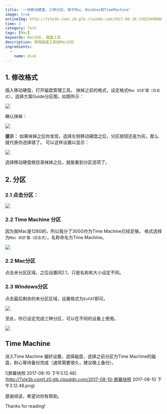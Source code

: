 ```yaml
---
title: '一块移动硬盘，三种分区，用于Mac、Windows和TimeMachine'
image: true
onlineImg: http://7xle3b.com1.z0.glb.clouddn.com/2017-08-10-15023490080571.png
time: 3
category: Tech
tags: [Mac]
keywords: Mac分区, 磁盘工具
description: 使用磁盘工具给Mac分区
ingredients:
  -
    name: disk
--- 
```


## 1. 修改格式

插入移动硬盘，打开磁盘管理工具。
抹掉之前的格式，设定格式`Mac OS扩展（日志式）`，选择方案Guide分区图，如图所示：
	
![](http://7xle3b.com1.z0.glb.clouddn.com/2017-08-10-15023475991559.png)

确认抹掉：

![](http://7xle3b.com1.z0.glb.clouddn.com/2017-08-10-15023476174655.png)

**提示：**
如果抹掉之后你发现，选择左侧移动硬盘之后，分区按钮还是为灰。那么就代表你选择错了。
可以这样设置以显示：

![](http://7xle3b.com1.z0.glb.clouddn.com/2017-10-14-%E5%B1%8F%E5%B9%95%E5%BF%AB%E7%85%A7%202017-10-14%20%E4%B8%8B%E5%8D%884.40.52.png)

选择移动硬盘根目录抹掉之后，就能看到分区选项了。

## 2. 分区

### 2.1 点击分区：
![](http://7xle3b.com1.z0.glb.clouddn.com/2017-08-10-15023472734705.png)
### 2.2 Time Machine 分区
因为我Mac是128G的，所以我分了300G作为Time Machine已经足够。
格式选择为`Mac OS扩展（日志式）`，名称命名为Time Machine。

![](http://7xle3b.com1.z0.glb.clouddn.com/2017-08-10-15023480505018.png)

### 2.2 Mac分区
点击未分区区域，之后设置同2.1，只是名称和大小设定不同。

### 2.3 Windows分区
点击最后剩余的未分区区域，设置格式为`ExFAT`即可。

![](http://7xle3b.com1.z0.glb.clouddn.com/2017-08-10-15023482815223.png)

至此，你已设定完成三种分区，可以在不同的设备上使用。

![](http://7xle3b.com1.z0.glb.clouddn.com/2017-08-10-15023490080571.png)

## Time Machine
进入Time Machine 偏好设置，选择磁盘，选择之前分区为Time Machine的磁盘，耐心等待备份完成（通常需要很久，建议晚上备份）。

![屏幕快照 2017-08-10 下午3.12.48](http://7xle3b.com1.z0.glb.clouddn.com/2017-08-10-屏幕快照 2017-08-10 下午3.12.48.png)



感谢阅读，希望对你有帮助。

Thanks for reading!

